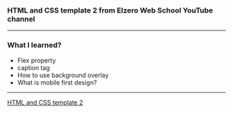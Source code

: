 ### HTML and CSS template 2 from Elzero Web School YouTube channel
---
### What I learned?
- Flex property
- caption tag
- How to use background overlay
- What is mobile first design?
---
[HTML and CSS template 2](https://www.youtube.com/watch?v=7_USXxmn7DM&list=PLDoPjvoNmBAy1l-2A21ng3gxEyocruT0t&index=1)